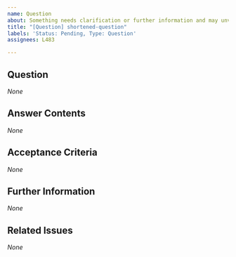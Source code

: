 ```yaml
---
name: Question
about: Something needs clarification or further information and may unvocer problems
title: "[Question] shortened-question"
labels: 'Status: Pending, Type: Question'
assignees: L483

---
```


<!--
How to use this template:
The issue name has to be written in kebap-case.
Keep all of the text encapsulated in comments, even though it will not be rendered.
Only add text in the places that are filled with *None* default and replace *None* with your text.
-->

## Question
<!-- describe the object of confusion as detailed as possible and describe possible subquestions or follow-up questions -->
*None*

## Answer Contents
<!-- describe what information the answer should provide as detailed as possible -->
*None*

## Acceptance Criteria
<!-- specify the acceptance criteria as a task list with one or more entries by dividing your question into different parts that can be answered separately: https://docs.github.com/en/get-started/writing-on-github/working-with-advanced-formatting/about-task-lists -->
*None*

## Further Information
<!-- add additional helpful, issue related information such as links, screenshots, sketches, your own considerations and thoughts, etc. -->
*None*

## Related Issues
<!-- add a bullet point list of other related issues in case there are any, the issue(s) (if it/they can be narrowed down) that caused your confusion would be particularly useful -->
*None*

<!--
Label usage:
- select any number of fitting labels with a "Flag: " prefix
- select any number of fitting labels with a "For: " prefix
- select EXACTLY ONE label with a "Priority: " prefix
- select EXACTLY ONE label with a "Scope: " prefix
- do not add, change or remove any label with a "Status: " or "Type: " prefix

Look at the label descriptions to get a better understanding of them and pick the most fitting.
If more than one "Type: " label fits the issue, it is a good indicator that the issue mixes concerns.
The issue should then be split into multiple issues in a way that each new issue falls EXACTLY INTO ONE category.
-->
